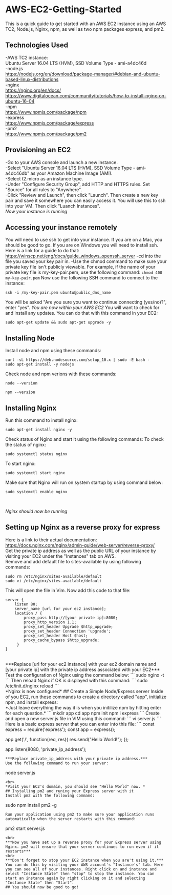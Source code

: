 # AWS-EC2-Getting-Started
This is a quick guide to get started with an AWS EC2 instance using an AWS TC2, Node.js, Nginx, npm, as well as two npm packages express, and pm2. 
## Technologies Used
-AWS TC2 instance: 
<br>
Ubuntu Server 16.04 LTS (HVM), SSD Volume Type - ami-a4dc46d 
<br>
-node.js 
<br>
https://nodejs.org/en/download/package-manager/#debian-and-ubuntu-based-linux-distributions 
<br>
-nginx 
<br>
https://nginx.org/en/docs/ 
<br>
https://www.digitalocean.com/community/tutorials/how-to-install-nginx-on-ubuntu-16-04 
<br>
-npm 
<br>
https://www.npmjs.com/package/npm 
<br>
-express 
<br>
https://www.npmjs.com/package/express 
<br>
-pm2 
<br>
https://www.npmjs.com/package/pm2 
<br>
## Provisioning an EC2
-Go to your AWS console and launch a new instance. <br>
-Select "Ubuntu Server 16.04 LTS (HVM), SSD Volume Type - ami-a4dc46db" as your Amazon Machine Image (AMI). <br>
-Select t2.micro as an instance type. <br>
-Under "Configure Security Group", add HTTP and HTTPS rules. Set "Source" for all rules to "Anywhere". <br>
-Click "Review and Launch", then click "Launch". Then create a new key pair and save it somewhere you can easily access it. You will use this to ssh into your VM. Then click "Luanch Instances". 
<br>
*Now your instance is running* <br>
## Accessing your instance remotely
You will need to use ssh to get into your instance. If you are on a Mac, you should be good to go. If you are on Windows you will need to install ssh. Here is a link for a guide to do that: https://winscp.net/eng/docs/guide_windows_openssh_server
-cd into the file you saved your key pair in. 
-Use the chmod command to make sure your private key file isn't publicly viewable. For example, if the name of your private key file is my-key-pair.pem, use the following command: 
```chmod 400 my-key-pair.pem```
Now use the following SSH command to connect to the instance:
```
ssh -i /my-key-pair.pem ubuntu@public_dns_name
```
You will be asked "Are you sure you want to continue connecting (yes/no)?", enter "yes".
*You are now within your AWS EC2*
You will want to check for and install any updates. You can do that with this command in your EC2:
```
sudo apt-get update && sudo apt-get upgrade -y
```
## Installing Node
Install node and npm using these commands: 
```
curl -sL https://deb.nodesource.com/setup_10.x | sudo -E bash -
sudo apt-get install -y nodejs
```
Check node and npm verions with these commands: 
```
node --version
```
```
npm --version
```
## Installing Nginx
Run this command to install nginx: 
```
sudo apt-get install nginx -y
```
Check status of Nginx and start it using the following commands: 
To check the status of nginx: 
```
sudo systemctl status nginx  
```
To start nginx: 
```
sudo systemctl start nginx 
```
Make sure that Nginx will run on system startup by using command below: 
```
sudo systemctl enable nginx
``` 
<br>

*Nginx should now be running*

## Setting up Nginx as a reverse proxy for express
Here is a link to their actual documentation:
<br>
https://docs.nginx.com/nginx/admin-guide/web-server/reverse-proxy/
<br>
Get the private ip address as well as the public URL of your instance by visiting your EC2 under the "Instances" tab on AWS.
<br>
Remove and add default file to sites-available by using following commands:

```
sudo rm /etc/nginx/sites-available/default
sudo vi /etc/nginx/sites-available/default
```

This will open the file in Vim. Now add this code to that file:

```
server {
    listen 80;
    server_name [url for your ec2 instance];
    location / {
        proxy_pass http://[your private ip]:8080;
        proxy_http_version 1.1;
        proxy_set_header Upgrade $http_upgrade;
        proxy_set_header Connection 'upgrade';
        proxy_set_header Host $host;
        proxy_cache_bypass $http_upgrade;
     }
}
```

<br>
***Replace [url for your ec2 instance] with your ec2 domain name and [your private ip] with the private ip address associated with your EC2***
Test the configuration of Nginx using the command below: 
```
sudo nginx -t
```
Then reload Nginx if OK is displayed with this command:
```
sudo /etc/init.d/nginx reload
```
<br>
*Nginx is now configured*
## Create a Simple Node/Express server
Inside of you EC2, run these commands to create a directory called "app", initialize npm, and install express:
<br>
*Just leave everything the way it is when you initilize npm by hitting enter for each question.*
```
mkdir app
cd app
npm init
npm i express
```
Create and open a new server.js file in VIM using this command:
```
vi server.js
```
Here is a basic express server that you can enter into this file:
```
const express = require('express');
const app = express();

app.get('/', function(req, res){
   res.send("Hello World!");
});

app.listen(8080, 'private_ip_address');
```
***Replace private_ip_address with your private ip address.***
Use the following command to run your server: 
```
node server.js
```
<br>
*Visit your EC2's domain, you should see "Hello World" now. *
## Installing pm2 and runing your Express server with it
Install pm2 with the following command: 
```
sudo npm install pm2 -g
```
Run your application using pm2 to make sure your application runs automatically when the server restarts with this command:
```
pm2 start server.js
```
<br>
***Now you have set up a reverse proxy for your Express server using Nginx. pm2 will ensure that your server continues to run even if it restarts*** 
<br>
***Don't forget to stop your EC2 instance when you are't using it.***
You can do this by visiting your AWS account's "Instance's" tab. Here you can see all of your instances. Right click on and instance and select "Instance State" then "stop" to stop the instance. You can start an instance again by right clicking on it and selecting "Instance State" then "Start".
## You should now be good to go!
